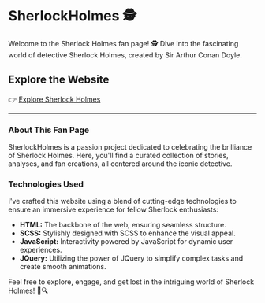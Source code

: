 # SherlockHolmes 🕵️

Welcome to the Sherlock Holmes fan page! 🕵️ Dive into the fascinating world of detective Sherlock Holmes, created by Sir Arthur Conan Doyle.

## Explore the Website
👉 [Explore Sherlock Holmes](https://rolymorvern.github.io/SherlockHolmes/)

---

### About This Fan Page
SherlockHolmes is a passion project dedicated to celebrating the brilliance of Sherlock Holmes. Here, you'll find a curated collection of stories, analyses, and fan creations, all centered around the iconic detective.

### Technologies Used
I've crafted this website using a blend of cutting-edge technologies to ensure an immersive experience for fellow Sherlock enthusiasts:

- **HTML:** The backbone of the web, ensuring seamless structure.
- **SCSS:** Stylishly designed with SCSS to enhance the visual appeal.
- **JavaScript:** Interactivity powered by JavaScript for dynamic user experiences.
- **JQuery:** Utilizing the power of JQuery to simplify complex tasks and create smooth animations.

Feel free to explore, engage, and get lost in the intriguing world of Sherlock Holmes! 🎩🔍
